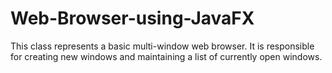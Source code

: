# Web-Browser-using-JavaFX
This class represents a basic multi-window web browser. It is responsible for creating new windows and maintaining a list of currently open windows.
